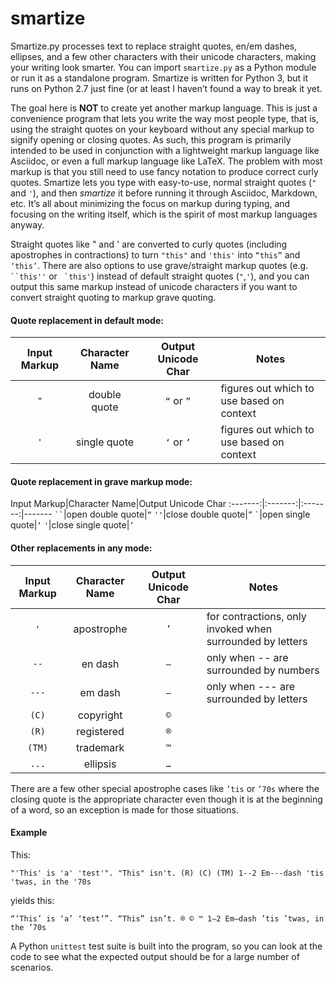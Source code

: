 smartize
========

Smartize.py processes text to replace straight quotes, en/em dashes, ellipses, and a few other characters with their unicode characters, making your writing look smarter.  You can import `smartize.py` as a Python module or run it as a standalone program. Smartize is written for Python 3, but it runs on Python 2.7 just fine (or at least I haven’t found a way to break it yet.

The goal here is **NOT** to create yet another markup language.  This is just a convenience program that lets you write the way most people type, that is, using the straight quotes on your keyboard without any special markup to signify opening or closing quotes.  As such, this program is primarily intended to be used in conjunction with a lightweight markup language like Asciidoc, or even a full markup language like LaTeX. The problem with most markup is that you still need to use fancy notation to produce correct curly quotes.  Smartize lets you type with easy-to-use, normal straight quotes (`"` and `'`), and then *smartize* it before running it through Asciidoc, Markdown, etc.  It’s all about minimizing the focus on markup during typing, and focusing on the writing itself, which is the spirit of most markup languages anyway.

Straight quotes like " and ' are converted to curly quotes (including apostrophes in contractions) to turn `"this"` and `'this'` into `“this”` and `‘this’`. There are also options to use grave/straight markup quotes (e.g. ``` ``this''``` or ``` `this'```) instead of default straight quotes (`"`,`'`), and you can output this same markup instead of unicode characters if you want to convert straight quoting to markup grave quoting.

#### Quote replacement in default mode:

Input Markup|Character Name|Output Unicode Char|Notes
:-------:|:-------:|:-------:|-------
`"`|double quote|`“` or `”`|figures out which to use based on context
`'`|single quote|`‘` or `’`|figures out which to use based on context

#### Quote replacement in grave markup mode:

Input Markup|Character Name|Output Unicode Char
:-------:|:-------:|:-------:|-------
``` `` ```|open double quote|`“`
`''`|close double quote|`”`
``` ` ```|open single quote|`‘`
`'`|close single quote|`’`
 
#### Other replacements in any mode:

Input Markup|Character Name|Output Unicode Char|Notes
:-------:|:-------:|:-------:|-------
`'`|apostrophe|`’`|for contractions, only invoked when surrounded by letters
`--`|en dash|`–`| only when \-\- are surrounded by numbers
`---`|em dash|`—`|only when \-\-\- are surrounded by letters
`(C)`| copyright|`©`| 
`(R)`|registered|`®`|
`(TM)`|trademark|`™`|
`...`|ellipsis|`…`| 

There are a few other special apostrophe cases like `’tis` or `’70s` where the closing quote is the appropriate character even though it is at the beginning of a word, so an exception is made for those situations. 

#### Example

This:

`"'This' is 'a' 'test'". "This" isn't. (R) (C) (TM) 1--2 Em---dash 'tis 'twas, in the '70s`

yields this:

`“‘This’ is ‘a’ ‘test’”. “This” isn’t. ® © ™ 1–2 Em—dash ’tis ’twas, in the ’70s`

A Python `unittest` test suite is built into the program, so you can look at the code to see what the expected output should be for a large number of scenarios.  
